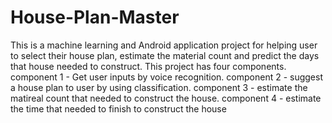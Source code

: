 # House-Plan-Master
This is a machine learning and Android application project for helping user to select their house plan, estimate the material count and predict the days that house needed to construct.
This project has four components.
component 1 - Get user inputs by voice recognition.
component 2 - suggest a house plan to user by using classification.
component 3 - estimate the matireal count that needed to construct the house.
component 4 - estimate the time that needed to finish to construct the house
